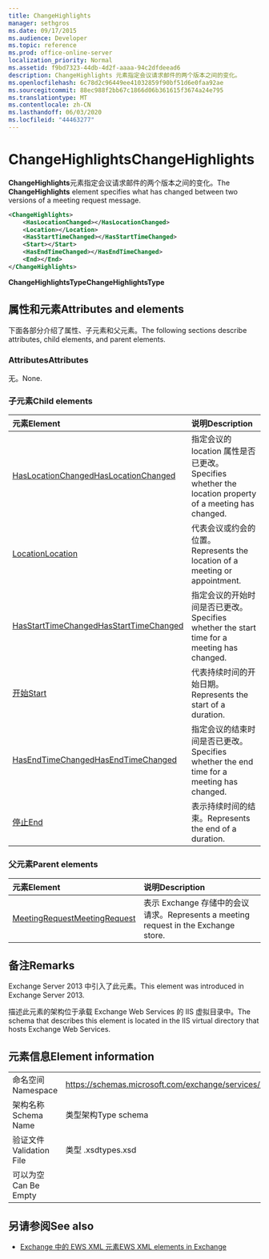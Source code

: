 ```yaml
---
title: ChangeHighlights
manager: sethgros
ms.date: 09/17/2015
ms.audience: Developer
ms.topic: reference
ms.prod: office-online-server
localization_priority: Normal
ms.assetid: f9bd7323-44db-4d2f-aaaa-94c2dfdeead6
description: ChangeHighlights 元素指定会议请求邮件的两个版本之间的变化。
ms.openlocfilehash: 6c78d2c96449ee41032859f90bf51d6e0faa92ae
ms.sourcegitcommit: 88ec988f2bb67c1866d06b361615f3674a24e795
ms.translationtype: MT
ms.contentlocale: zh-CN
ms.lasthandoff: 06/03/2020
ms.locfileid: "44463277"
---
```

# <a name="changehighlights"></a><span data-ttu-id="7a9bf-103">ChangeHighlights</span><span class="sxs-lookup"><span data-stu-id="7a9bf-103">ChangeHighlights</span></span>

<span data-ttu-id="7a9bf-104">**ChangeHighlights**元素指定会议请求邮件的两个版本之间的变化。</span><span class="sxs-lookup"><span data-stu-id="7a9bf-104">The **ChangeHighlights** element specifies what has changed between two versions of a meeting request message.</span></span> 
  
```XML
<ChangeHighlights>
    <HasLocationChanged></HasLocationChanged>
    <Location></Location>
    <HasStartTimeChanged></HasStartTimeChanged>
    <Start></Start>
    <HasEndTimeChanged></HasEndTimeChanged>
    <End></End>
</ChangeHighlights>
```

 <span data-ttu-id="7a9bf-105">**ChangeHighlightsType**</span><span class="sxs-lookup"><span data-stu-id="7a9bf-105">**ChangeHighlightsType**</span></span>
## <a name="attributes-and-elements"></a><span data-ttu-id="7a9bf-106">属性和元素</span><span class="sxs-lookup"><span data-stu-id="7a9bf-106">Attributes and elements</span></span>

<span data-ttu-id="7a9bf-107">下面各部分介绍了属性、子元素和父元素。</span><span class="sxs-lookup"><span data-stu-id="7a9bf-107">The following sections describe attributes, child elements, and parent elements.</span></span>
  
### <a name="attributes"></a><span data-ttu-id="7a9bf-108">Attributes</span><span class="sxs-lookup"><span data-stu-id="7a9bf-108">Attributes</span></span>

<span data-ttu-id="7a9bf-109">无。</span><span class="sxs-lookup"><span data-stu-id="7a9bf-109">None.</span></span>
  
### <a name="child-elements"></a><span data-ttu-id="7a9bf-110">子元素</span><span class="sxs-lookup"><span data-stu-id="7a9bf-110">Child elements</span></span>

|<span data-ttu-id="7a9bf-111">**元素**</span><span class="sxs-lookup"><span data-stu-id="7a9bf-111">**Element**</span></span>|<span data-ttu-id="7a9bf-112">**说明**</span><span class="sxs-lookup"><span data-stu-id="7a9bf-112">**Description**</span></span>|
|:-----|:-----|
|[<span data-ttu-id="7a9bf-113">HasLocationChanged</span><span class="sxs-lookup"><span data-stu-id="7a9bf-113">HasLocationChanged</span></span>](haslocationchanged.md) <br/> |<span data-ttu-id="7a9bf-114">指定会议的 location 属性是否已更改。</span><span class="sxs-lookup"><span data-stu-id="7a9bf-114">Specifies whether the location property of a meeting has changed.</span></span>  <br/> |
|[<span data-ttu-id="7a9bf-115">Location</span><span class="sxs-lookup"><span data-stu-id="7a9bf-115">Location</span></span>](location.md) <br/> |<span data-ttu-id="7a9bf-116">代表会议或约会的位置。</span><span class="sxs-lookup"><span data-stu-id="7a9bf-116">Represents the location of a meeting or appointment.</span></span>  <br/> |
|[<span data-ttu-id="7a9bf-117">HasStartTimeChanged</span><span class="sxs-lookup"><span data-stu-id="7a9bf-117">HasStartTimeChanged</span></span>](hasstarttimechanged.md) <br/> |<span data-ttu-id="7a9bf-118">指定会议的开始时间是否已更改。</span><span class="sxs-lookup"><span data-stu-id="7a9bf-118">Specifies whether the start time for a meeting has changed.</span></span>  <br/> |
|[<span data-ttu-id="7a9bf-119">开始</span><span class="sxs-lookup"><span data-stu-id="7a9bf-119">Start</span></span>](start.md) <br/> |<span data-ttu-id="7a9bf-120">代表持续时间的开始日期。</span><span class="sxs-lookup"><span data-stu-id="7a9bf-120">Represents the start of a duration.</span></span>  <br/> |
|[<span data-ttu-id="7a9bf-121">HasEndTimeChanged</span><span class="sxs-lookup"><span data-stu-id="7a9bf-121">HasEndTimeChanged</span></span>](hasendtimechanged.md) <br/> |<span data-ttu-id="7a9bf-122">指定会议的结束时间是否已更改。</span><span class="sxs-lookup"><span data-stu-id="7a9bf-122">Specifies whether the end time for a meeting has changed.</span></span>  <br/> |
|[<span data-ttu-id="7a9bf-123">停止</span><span class="sxs-lookup"><span data-stu-id="7a9bf-123">End </span></span>](end-ex15websvcsotherref.md) <br/> |<span data-ttu-id="7a9bf-124">表示持续时间的结束。</span><span class="sxs-lookup"><span data-stu-id="7a9bf-124">Represents the end of a duration.</span></span>  <br/> |
   
### <a name="parent-elements"></a><span data-ttu-id="7a9bf-125">父元素</span><span class="sxs-lookup"><span data-stu-id="7a9bf-125">Parent elements</span></span>

|<span data-ttu-id="7a9bf-126">**元素**</span><span class="sxs-lookup"><span data-stu-id="7a9bf-126">**Element**</span></span>|<span data-ttu-id="7a9bf-127">**说明**</span><span class="sxs-lookup"><span data-stu-id="7a9bf-127">**Description**</span></span>|
|:-----|:-----|
|[<span data-ttu-id="7a9bf-128">MeetingRequest</span><span class="sxs-lookup"><span data-stu-id="7a9bf-128">MeetingRequest</span></span>](meetingrequest.md) <br/> |<span data-ttu-id="7a9bf-129">表示 Exchange 存储中的会议请求。</span><span class="sxs-lookup"><span data-stu-id="7a9bf-129">Represents a meeting request in the Exchange store.</span></span>  <br/> |
   
## <a name="remarks"></a><span data-ttu-id="7a9bf-130">备注</span><span class="sxs-lookup"><span data-stu-id="7a9bf-130">Remarks</span></span>

<span data-ttu-id="7a9bf-131">Exchange Server 2013 中引入了此元素。</span><span class="sxs-lookup"><span data-stu-id="7a9bf-131">This element was introduced in Exchange Server 2013.</span></span>
  
<span data-ttu-id="7a9bf-132">描述此元素的架构位于承载 Exchange Web Services 的 IIS 虚拟目录中。</span><span class="sxs-lookup"><span data-stu-id="7a9bf-132">The schema that describes this element is located in the IIS virtual directory that hosts Exchange Web Services.</span></span>
  
## <a name="element-information"></a><span data-ttu-id="7a9bf-133">元素信息</span><span class="sxs-lookup"><span data-stu-id="7a9bf-133">Element information</span></span>

|||
|:-----|:-----|
|<span data-ttu-id="7a9bf-134">命名空间</span><span class="sxs-lookup"><span data-stu-id="7a9bf-134">Namespace</span></span>  <br/> |https://schemas.microsoft.com/exchange/services/2006/types  <br/> |
|<span data-ttu-id="7a9bf-135">架构名称</span><span class="sxs-lookup"><span data-stu-id="7a9bf-135">Schema Name</span></span>  <br/> |<span data-ttu-id="7a9bf-136">类型架构</span><span class="sxs-lookup"><span data-stu-id="7a9bf-136">Type schema</span></span>  <br/> |
|<span data-ttu-id="7a9bf-137">验证文件</span><span class="sxs-lookup"><span data-stu-id="7a9bf-137">Validation File</span></span>  <br/> |<span data-ttu-id="7a9bf-138">类型 .xsd</span><span class="sxs-lookup"><span data-stu-id="7a9bf-138">types.xsd</span></span>  <br/> |
|<span data-ttu-id="7a9bf-139">可以为空</span><span class="sxs-lookup"><span data-stu-id="7a9bf-139">Can Be Empty</span></span>  <br/> ||
   
## <a name="see-also"></a><span data-ttu-id="7a9bf-140">另请参阅</span><span class="sxs-lookup"><span data-stu-id="7a9bf-140">See also</span></span>



- [<span data-ttu-id="7a9bf-141">Exchange 中的 EWS XML 元素</span><span class="sxs-lookup"><span data-stu-id="7a9bf-141">EWS XML elements in Exchange</span></span>](ews-xml-elements-in-exchange.md)

